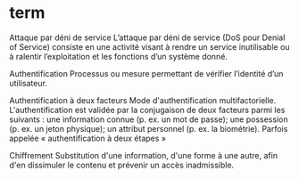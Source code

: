 # term

Attaque par déni de service
L’attaque par déni de service (DoS pour Denial of Service) consiste en une activité visant à rendre un service inutilisable ou à ralentir l’exploitation et les fonctions d’un système donné.

Authentification
Processus ou mesure permettant de vérifier l’identité d’un utilisateur.

Authentification à deux facteurs
Mode d'authentification multifactorielle. L'authentification est validée par la conjugaison de deux facteurs parmi les suivants : une information connue (p. ex. un mot de passe); une possession (p. ex. un jeton physique); un attribut personnel (p. ex. la biométrie). Parfois appelée « authentification à deux étapes »

Chiffrement
Substitution d'une information, d'une forme à une autre, afin d'en dissimuler le contenu et prévenir un accès inadmissible.


